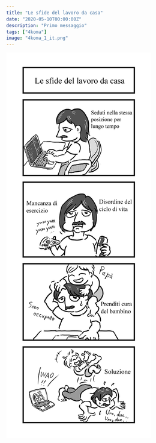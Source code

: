 ```yaml
---
title: "Le sfide del lavoro da casa"
date: "2020-05-10T00:00:00Z"
description: "Primo messaggio"
tags: ["4koma"]
image: "4koma_1_it.png"
---
```


![](./4koma_1_it.png)
